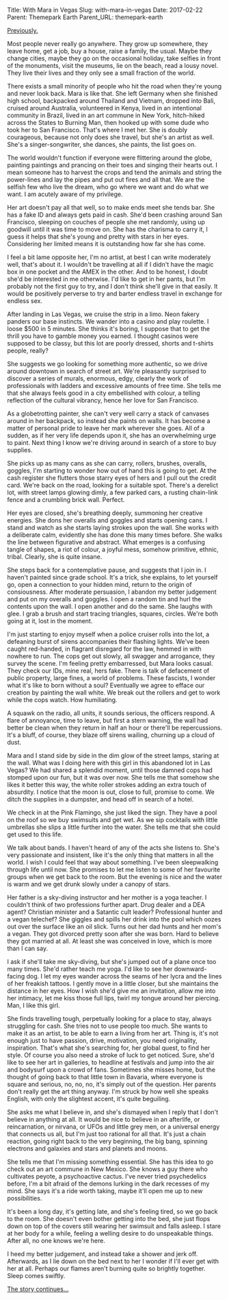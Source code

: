 Title: With Mara in Vegas
Slug: with-mara-in-vegas
Date: 2017-02-22
Parent: Themepark Earth
Parent_URL: themepark-earth

[Previously.](/wings-money-and-each-other/)

Most people never really go anywhere.  They grow up somewhere, they leave home, get a job, buy a house, raise a family, the usual.  Maybe they change cities, maybe they go on the occasional holiday, take selfies in front of the monuments, visit the museums, lie on the beach, read a lousy novel.  They live their lives and they only see a small fraction of the world.

There exists a small minority of people who hit the road when they're young and never look back.  Mara is like that.  She left Germany when she finished high school, backpacked around Thailand and Vietnam, dropped into Bali, cruised around Australia, volunteered in Kenya, lived in an intentional community in Brazil, lived in an art commune in New York, hitch-hiked across the States to Burning Man, then hooked up with some dude who took her to San Francisco.  That's where I met her.  She is doubly courageous, because not only does she travel, but she's an artist as well.  She's a singer-songwriter, she dances, she paints, the list goes on.

The world wouldn't function if everyone were flittering around the globe, painting paintings and prancing on their toes and singing their hearts out.  I mean someone has to harvest the crops and tend the animals and string the power-lines and lay the pipes and put out fires and all that.  We are the selfish few who live the dream, who go where we want and do what we want.  I am acutely aware of my privilege.

Her art doesn't pay all that well, so to make ends meet she tends bar.  She has a fake ID and always gets paid in cash.  She'd been crashing around San Francisco, sleeping on couches of people she met randomly, using up goodwill until it was time to move on.  She has the charisma to carry it, I guess it helps that she's young and pretty with stars in her eyes.  Considering her limited means it is outstanding how far she has come.

I feel a bit lame opposite her, I'm no artist, at best I can write moderately well, that's about it.  I wouldn't be travelling at all if I didn't have the magic box in one pocket and the AMEX in the other.  And to be honest, I doubt she'd be interested in me otherwise.  I'd like to get in her pants, but I'm probably not the first guy to try, and I don't think she'll give in that easily.  It would be positively perverse to try and barter endless travel in exchange for endless sex.

After landing in Las Vegas, we cruise the strip in a limo.  Neon fakery panders our base instincts.  We wander into a casino and play roulette.  I loose $500 in 5 minutes.  She thinks it's boring, I suppose that to get the thrill you have to gamble money you earned.  I thought casinos were supposed to be classy, but this lot are poorly dressed, shorts and t-shirts people, really?

She suggests we go looking for something more authentic, so we drive around downtown in search of street art.  We're pleasantly surprised to discover a series of murals, enormous, edgy, clearly the work of professionals with ladders and excessive amounts of free time.  She tells me that she always feels good in a city embellished with colour, a telling reflection of the cultural vibrancy, hence her love for San Francisco.

As a globetrotting painter, she can't very well carry a stack of canvases around in her backpack, so instead she paints on walls.  It has become a matter of personal pride to leave her mark wherever she goes.  All of a sudden, as if her very life depends upon it, she has an overwhelming urge to paint.  Next thing I know we're driving around in search of a store to buy supplies.

She picks up as many cans as she can carry, rollers, brushes, overalls, goggles, I'm starting to wonder how out of hand this is going to get.  At the cash register she flutters those starry eyes of hers and I pull out the credit card.  We're back on the road, looking for a suitable spot.  There's a derelict lot, with street lamps glowing dimly, a few parked cars, a rusting chain-link fence and a crumbling brick wall.  Perfect.

Her eyes are closed, she's breathing deeply, summoning her creative energies.  She dons her overalls and goggles and starts opening cans.  I stand and watch as she starts laying strokes upon the wall.  She works with a deliberate calm, evidently she has done this many times before.  She walks the line between figurative and abstract.  What emerges is a confusing tangle of shapes, a riot of colour, a joyful mess, somehow primitive, ethnic, tribal.  Clearly, she is quite insane.

She steps back for a contemplative pause, and suggests that I join in.  I haven't painted since grade school.  It's a trick, she explains, to let yourself go, open a connection to your hidden mind, return to the origin of consiousness.  After moderate persuasion, I abandon my better judgement and put on my overalls and goggles.  I open a random tin and hurl the contents upon the wall.  I open another and do the same.  She laughs with glee.  I grab a brush and start tracing triangles, squares, circles.  We're both going at it, lost in the moment.

I'm just starting to enjoy myself when a police cruiser rolls into the lot, a defeaning burst of sirens accompanies their flashing lights.  We've been caught red-handed, in flagrant disregard for the law, hemmed in with nowhere to run.  The cops get out slowly, all swagger and arrogance, they survey the scene.  I'm feeling pretty embarressed, but Mara looks casual.  They check our IDs, mine real, hers fake.  There is talk of defacement of public property, large fines, a world of problems.  These fascists, I wonder what it's like to born without a soul?  Eventually we agree to efface our creation by painting the wall white.  We break out the rollers and get to work while the cops watch.  How humiliating.

A squawk on the radio, all units, it sounds serious, the officers respond.  A flare of annoyance, time to leave, but first a stern warning, the wall had better be clean when they return in half an hour or there'll be repercussions.  It's a bluff, of course, they blaze off sirens wailing, churning up a cloud of dust.

Mara and I stand side by side in the dim glow of the street lamps, staring at the wall.  What was I doing here with this girl in this abandoned lot in Las Vegas?  We had shared a splendid moment, until those damned cops had stomped upon our fun, but it was over now.  She tells me that somehow she likes it better this way, the white roller strokes adding an extra touch of absurdity.  I notice that the moon is out, close to full, promise to come.  We ditch the supplies in a dumpster, and head off in search of a hotel.

We check in at the Pink Flamingo, she just liked the sign.  They have a pool on the roof so we buy swimsuits and get wet.  As we sip cocktails with little umbrellas she slips a little further into the water.  She tells me that she could get used to this life.  

We talk about bands.  I haven't heard of any of the acts she listens to.  She's very passionate and insistent, like it's the only thing that matters in all the world.  I wish I could feel that way about something.  I've been sleepwalking through life until now.  She promises to let me listen to some of her favourite groups when we get back to the room.  But the evening is nice and the water is warm and we get drunk slowly under a canopy of stars.

Her father is a sky-diving instructor and her mother is a yoga teacher.  I couldn't think of two professions further apart.  Drug dealer and a DEA agent?  Christian minister and a Satantic cult leader?  Professional hunter and a vegan telechef?  She giggles and spills her drink into the pool which oozes out over the surface like an oil slick.  Turns out her dad hunts and her mom's a vegan.  They got divorced pretty soon after she was born.  Hard to believe they got married at all.  At least she was conceived in love, which is more than I can say.

I ask if she'll take me sky-diving, but she's jumped out of a plane once too many times.  She'd rather teach me yoga.  I'd like to see her downward-facing dog.  I let my eyes wander across the seams of her lycra and the lines of her freakish tattoos.  I gently move in a little closer, but she maintains the distance in her eyes.  How I wish she'd give me an invitation, allow me into her intimacy, let me kiss those full lips, twirl my tongue around her piercing.  Man, I like this girl.

She finds travelling tough, perpetually looking for a place to stay, always struggling for cash.  She tries not to use people too much.  She wants to make it as an artist, to be able to earn a living from her art.  Thing is, it's not enough just to have passion, drive, motivation, you need originality, inspiration.  That's what she's searching for, her global quest, to find her style.  Of course you also need a stroke of luck to get noticed.  Sure, she'd like to see her art in galleries, to headline at festivals and jump into the air and bodysurf upon a crowd of fans.  Sometimes she misses home, but the thought of going back to that little town in Bavaria, where everyone is square and serious, no, no, no, it's simply out of the question.  Her parents don't really get the art thing anyway.  I'm struck by how well she speaks English, with only the slightest accent, it's quite beguiling.

She asks me what I believe in, and she's dismayed when I reply that I don't believe in anything at all.  It would be nice to believe in an afterlife, or reincarnation, or nirvana, or UFOs and little grey men, or a universal energy that connects us all, but I'm just too rational for all that.  It's just a chain reaction, going right back to the very beginning, the big bang, spinning electrons and galaxies and stars and planets and moons.

She tells me that I'm missing something essential.  She has this idea to go check out an art commune in New Mexico.  She knows a guy there who cultivates peyote, a psychoactive cactus.  I've never tried psychedelics before, I'm a bit afraid of the demons lurking in the dark recesses of my mind.  She says it's a ride worth taking, maybe it'll open me up to new possibilities.

It's been a long day, it's getting late, and she's feeling tired, so we go back to the room.  She doesn't even bother getting into the bed, she just flops down on top of the covers still wearing her swimsuit and falls asleep.  I stare at her body for a while, feeling a welling desire to do unspeakable things.  After all, no one knows we're here.  

I heed my better judgement, and instead take a shower and jerk off.  Afterwards, as I lie down on the bed next to her I wonder if I'll ever get with her at all.  Perhaps our flames aren't burning quite so brightly together.  Sleep comes swiftly.

[The story continues...](/in-the-desert-of-new-mexico/)